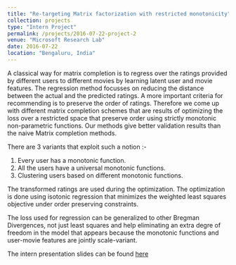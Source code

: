 ```yaml
---
title: "Re-targeting Matrix factorization with restricted monotonicity"
collection: projects
type: "Intern Project"
permalink: /projects/2016-07-22-project-2
venue: "Microsoft Research Lab"
date: 2016-07-22
location: "Bengaluru, India"
---
```


A classical way for matrix completion is to regress over the ratings provided by different users to different movies by learning latent user and movie features. The regression method focusses on reducing the distance between the actual and the predicted ratings. A more important criteria for recommending is to preserve the order of ratings. Therefore we come up with different matrix completion schemes that are results of optimizing the loss over a restricted space that preserve order using strictly monotonic non-parametric functions. Our methods give better validation results than the naive Matrix completion methods.

There are 3 variants that exploit such a notion :-
1. Every user has a monotonic function.
2. All the users have a universal monotonic functions.
3. Clustering users based on different monotonic functions.

The transformed ratings are used during the optimization. The optimization is done using isotonic regression that minimizes the weighted least squares objective under order preserving constraints.

The loss used for regression can be generalized to other Bregman Divergences, not just least squares and help eliminating an extra degre of freedom in the model that appears because the monotonic functions and user-movie features are jointly scale-variant.

The intern presentation slides can be found [here](https://drive.google.com/file/d/1u_cx56K4xzdzznv-wuj1m9O1W98XaKjB/view?usp=sharing)